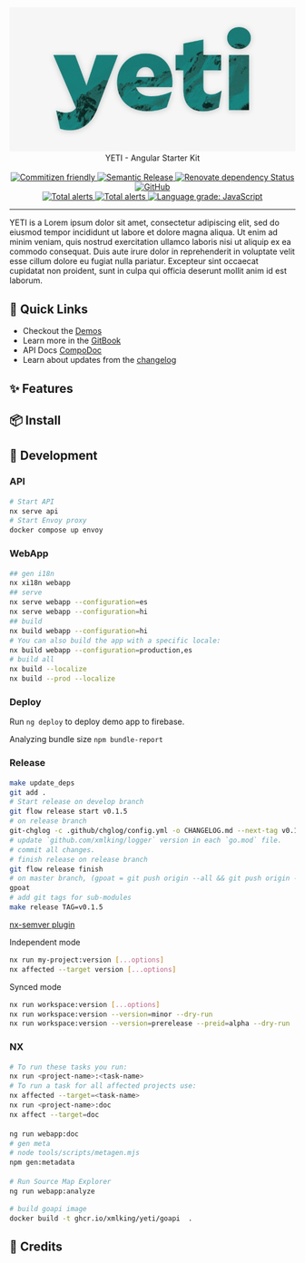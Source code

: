 <p align="center">
  <!-- <img width="650" src="docs/assets/yeti.svg"> -->
  <!-- <img width="400" height="200" src="docs/assets/yeti2.jpg"> -->
  <!-- <img  height="200" src="docs/assets/yeti3.png"> -->
  <a target="_blank"  href="https://ngx-starter-kit.firebaseapp.com/">
    <img src="docs/assets/yeti4.png">
  </a>

  <br />
  YETI - Angular Starter Kit
  <br /><br />

  <a href="http://commitizen.github.io/cz-cli/">
    <img alt="Commitizen friendly" src="https://img.shields.io/badge/commitizen-friendly-brightgreen.svg?style=flat-square">
  </a>
  <a href="https://github.com/semantic-release/semantic-release">
    <img alt="Semantic Release" src="https://img.shields.io/badge/%20%20%F0%9F%93%A6%F0%9F%9A%80-semantic--release-e10079.svg?style=flat-square">
  </a>
  <a href="https://renovatebot.com/">
  <img alt="Renovate dependency Status" src="https://img.shields.io/badge/renovate-enabled-brightgreen.svg?style=flat-square">
  </a>
  <a href="https://github.com/xmlking/yeti/blob/develop/LICENSE">
    <img alt="GitHub" src="https://img.shields.io/github/license/xmlking/yeti?style=flat-square">
  </a>

  <br />

  <a href="https://github.com/xmlking/yeti/actions?query=workflow%3ACodeQL">
  <img alt="Total alerts" src="https://github.com/xmlking/yeti/workflows/CodeQL/badge.svg"/>
  </a>
  <a href="https://lgtm.com/projects/g/xmlking/yeti/alerts/">
  <img alt="Total alerts" src="https://img.shields.io/lgtm/alerts/g/xmlking/yeti.svg?logo=lgtm&logoWidth=18"/>
  </a>
  <a href="https://lgtm.com/projects/g/xmlking/yeti/context:javascript">
  <img alt="Language grade: JavaScript" src="https://img.shields.io/lgtm/grade/javascript/g/xmlking/yeti.svg?logo=lgtm&logoWidth=18"/>
  </a>
</p>

---
YETI is a Lorem ipsum dolor sit amet, consectetur adipiscing elit, sed do eiusmod tempor incididunt ut labore et dolore magna aliqua. Ut enim ad minim veniam, quis nostrud exercitation ullamco laboris nisi ut aliquip ex ea commodo consequat. Duis aute irure dolor in reprehenderit in voluptate velit esse cillum dolore eu fugiat nulla pariatur. Excepteur sint occaecat cupidatat non proident, sunt in culpa qui officia deserunt mollit anim id est laborum.

## 🚀 Quick Links

- Checkout the [Demos](https://ngx-starter-kit.firebaseapp.com/)
- Learn more in the [GitBook](https://xmlking.gitbook.io/yeti/v/develop/)
- API Docs [CompoDoc](https://xmlking.github.io/yeti/)
- Learn about updates from the [changelog](CHANGELOG.md)

## ✨ Features

## 📦 Install

## 🔭 Development

### API

```bash
# Start API
nx serve api
# Start Envoy proxy
docker compose up envoy
```

### WebApp

```bash
## gen i18n
nx xi18n webapp
## serve
nx serve webapp --configuration=es
nx serve webapp --configuration=hi
## build
nx build webapp --configuration=hi
# You can also build the app with a specific locale:
nx build webapp --configuration=production,es
# build all
nx build --localize
nx build --prod --localize
```

### Deploy

Run `ng deploy` to deploy demo app to firebase.

Analyzing bundle size `npm bundle-report`

### Release

```bash
make update_deps
git add .
# Start release on develop branch
git flow release start v0.1.5
# on release branch
git-chglog -c .github/chglog/config.yml -o CHANGELOG.md --next-tag v0.1.5
# update `github.com/xmlking/logger` version in each `go.mod` file.
# commit all changes.
# finish release on release branch
git flow release finish
# on master branch, (gpoat = git push origin --all && git push origin --tags)
gpoat
# add git tags for sub-modules
make release TAG=v0.1.5
```

[nx-semver plugin](https://github.com/jscutlery/semver)

Independent mode

```bash
nx run my-project:version [...options]
nx affected --target version [...options]
```

Synced mode

```bash
nx run workspace:version [...options]
nx run workspace:version --version=minor --dry-run
nx run workspace:version --version=prerelease --preid=alpha --dry-run
```

### NX

```bash
# To run these tasks you run:
nx run <project-name>:<task-name>
# To run a task for all affected projects use:
nx affected --target=<task-name>
nx run <project-name>:doc
nx affect --target=doc

ng run webapp:doc
# gen meta
# node tools/scripts/metagen.mjs
npm gen:metadata

# Run Source Map Explorer
ng run webapp:analyze
```

```bash
# build goapi image
docker build -t ghcr.io/xmlking/yeti/goapi  .
```

## 🔗 Credits
